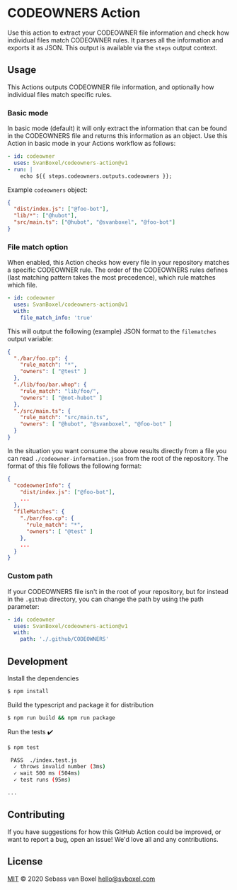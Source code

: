 # CODEOWNERS Action
Use this action to extract your CODEOWNER file information and check how individual files match CODEOWNER rules. It parses all the information and exports it as JSON. This output is available via the `steps` output context. 

## Usage
This Actions outputs CODEOWNER file information, and optionally how individual files match specific rules.

### Basic mode 
In basic mode (default) it will only extract the information that can be found in the CODEOWNERS file and returns this information as an object. Use this Action in basic mode in your Actions workflow as follows:

```yml
- id: codeowner
  uses: SvanBoxel/codeowners-action@v1
- run: |
    echo ${{ steps.codeowners.outputs.codeowners }};
```

Example `codeowners` object:
```json
{
  "dist/index.js": ["@foo-bot"],
  "lib/*": ["@hubot"],
  "src/main.ts": ["@hubot", "@svanboxel", "@foo-bot"]
}
```

### File match option
When enabled, this Action checks how every file in your repository matches a specific CODEOWNER rule. The order of the CODEOWNERS rules defines (last matching pattern takes the most precedence), which rule matches which file.

```yml
- id: codeowner
  uses: SvanBoxel/codeowners-action@v1
  with: 
    file_match_info: 'true'
```

This will output the following (example) JSON format to the `filematches` output variable:

```json
{
  "./bar/foo.cp": { 
    "rule_match": "*", 
    "owners": [ "@test" ] 
  },
  "./lib/foo/bar.whop": { 
    "rule_match": "lib/foo/", 
    "owners": [ "@not-hubot" ] 
  },
  "./src/main.ts": { 
    "rule_match": "src/main.ts",
    "owners": [ "@hubot", "@svanboxel", "@foo-bot" ] 
  } 
}
```

In the situation you want consume the above results directly from a file you can read `./codeowner-information.json` from the root of the repository. The format of this file follows the following format:

```json
{
  "codeownerInfo": {
    "dist/index.js": ["@foo-bot"],
    ...
  },
  "fileMatches": {
    "./bar/foo.cp": { 
      "rule_match": "*", 
      "owners": [ "@test" ] 
    },
    ...
  }
}


```
### Custom path
If your CODEOWNERS file isn't in the root of your repository, but for instead in the `.github` directory, you can change the path by using the path parameter:

```yml
- id: codeowner
  uses: SvanBoxel/codeowners-action@v1
  with: 
    path: './.github/CODEOWNERS'
```


## Development

Install the dependencies  
```bash
$ npm install
```

Build the typescript and package it for distribution
```bash
$ npm run build && npm run package
```

Run the tests :heavy_check_mark:  
```bash
$ npm test

 PASS  ./index.test.js
  ✓ throws invalid number (3ms)
  ✓ wait 500 ms (504ms)
  ✓ test runs (95ms)

...
```

## Contributing

If you have suggestions for how this GitHub Action could be improved, or want to report a bug, open an issue! We'd love all and any contributions.

## License

[MIT](LICENSE) © 2020 Sebass van Boxel <hello@svboxel.com>
